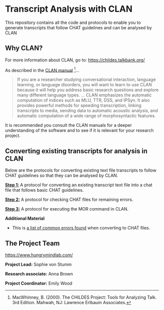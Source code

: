 # Transcript Analysis with CLAN
This repository contains all the code and protocols to enable you to generate transcripts that follow CHAT guidelines and can be analysed by CLAN 

## Why CLAN? 
For more information about CLAN, go to: https://childes.talkbank.org/

As described in the [CLAN manual](https://doi.org/10.21415/T5G10R) [^1]... 

> If you are a researcher studying conversational interaction, language learning, or language disorders, you will want to learn to use CLAN because it will help you address basic research questions and explore many different language types. ... CLAN emphasizes the automatic computation of indices such as MLU, TTR, DSS, and IPSyn.  It also provides powerful methods for speeding transcription, linking transcripts to media, sending data to automatic acoustic analysis, and automatic computation of a wide range of morphosyntactic features.

[^1]: MacWhinney, B. (2000).  The CHILDES Project: Tools for Analyzing Talk. 3rd Edition.  Mahwah, NJ: Lawrence Erlbaum Associates.

It is recommended you consult the CLAN manuals for a deeper understanding of the software and to see if it is relevant for your research project. 

## Converting existing transcripts for analysis in CLAN ##

Below are the protocols for converting existing text file transcripts to follow CHAT guidelines so that they can be analysed by CLAN.


**[Step 1:](https://github.com/annabrown2/TranscriptAnalysis_WithCLAN/blob/main/STEP1.md)** A protocol for converting an existing transcript text file into a chat file that follows basic CHAT guidelines.  

**[Step 2:](https://github.com/annabrown2/TranscriptAnalysis_WithCLAN/blob/main/STEP2.md)** A protocol for checking CHAT files for remaining errors. 

**[Step 3:](https://github.com/annabrown2/TranscriptAnalysis_WithCLAN/blob/main/STEP3.md)** A protocol for executing the MOR command in CLAN.

**Additional Material**
+ This is [a list of common errors found](https://github.com/annabrown2/TranscriptAnalysis_WithCLAN/blob/main/Common_CLAN_Errors.md) when converting to CHAT files. 

## The Project Team 

https://www.hungrymindlab.com/

**Project Lead:** Sophie von Stumm

**Research associate:** Anna Brown

**Project Coordinator:** Emily Wood


